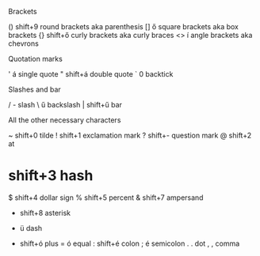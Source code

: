 Brackets

()  shift+9     round brackets aka parenthesis
[]  ő           square brackets aka box brackets
{}  shift+ő     curly brackets aka curly braces
<>  í           angle brackets aka chevrons

Quotation marks

'   á           single quote
"   shift+á     double quote
`   0           backtick

Slashes and bar

/   -           slash
\   ű           backslash
|   shift+ű     bar


All the other necessary characters

~   shift+0     tilde
!   shift+1     exclamation mark
?   shift+-     question mark
@   shift+2     at
#   shift+3     hash
$   shift+4     dollar sign
%   shift+5     percent
&   shift+7     ampersand
*   shift+8     asterisk
-   ü           dash           
+   shift+ó     plus
=   ó           equal
:   shift+é     colon
;   é           semicolon
.   .           dot
,   ,           comma